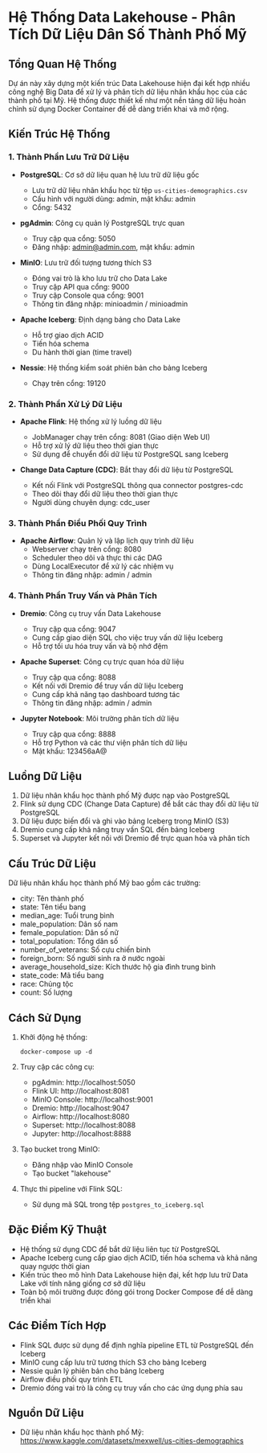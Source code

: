 # Hệ Thống Data Lakehouse - Phân Tích Dữ Liệu Dân Số Thành Phố Mỹ

## Tổng Quan Hệ Thống

Dự án này xây dựng một kiến trúc Data Lakehouse hiện đại kết hợp nhiều công nghệ Big Data để xử lý và phân tích dữ liệu nhân khẩu học của các thành phố tại Mỹ. Hệ thống được thiết kế như một nền tảng dữ liệu hoàn chỉnh sử dụng Docker Container để dễ dàng triển khai và mở rộng.

## Kiến Trúc Hệ Thống

### 1. Thành Phần Lưu Trữ Dữ Liệu

- **PostgreSQL**: Cơ sở dữ liệu quan hệ lưu trữ dữ liệu gốc
  - Lưu trữ dữ liệu nhân khẩu học từ tệp `us-cities-demographics.csv`
  - Cấu hình với người dùng: admin, mật khẩu: admin
  - Cổng: 5432

- **pgAdmin**: Công cụ quản lý PostgreSQL trực quan
  - Truy cập qua cổng: 5050
  - Đăng nhập: admin@admin.com, mật khẩu: admin

- **MinIO**: Lưu trữ đối tượng tương thích S3
  - Đóng vai trò là kho lưu trữ cho Data Lake
  - Truy cập API qua cổng: 9000
  - Truy cập Console qua cổng: 9001
  - Thông tin đăng nhập: minioadmin / minioadmin

- **Apache Iceberg**: Định dạng bảng cho Data Lake
  - Hỗ trợ giao dịch ACID
  - Tiến hóa schema
  - Du hành thời gian (time travel)

- **Nessie**: Hệ thống kiểm soát phiên bản cho bảng Iceberg
  - Chạy trên cổng: 19120

### 2. Thành Phần Xử Lý Dữ Liệu

- **Apache Flink**: Hệ thống xử lý luồng dữ liệu
  - JobManager chạy trên cổng: 8081 (Giao diện Web UI)
  - Hỗ trợ xử lý dữ liệu theo thời gian thực
  - Sử dụng để chuyển đổi dữ liệu từ PostgreSQL sang Iceberg

- **Change Data Capture (CDC)**: Bắt thay đổi dữ liệu từ PostgreSQL
  - Kết nối Flink với PostgreSQL thông qua connector postgres-cdc
  - Theo dõi thay đổi dữ liệu theo thời gian thực
  - Người dùng chuyên dụng: cdc_user

### 3. Thành Phần Điều Phối Quy Trình

- **Apache Airflow**: Quản lý và lập lịch quy trình dữ liệu
  - Webserver chạy trên cổng: 8080
  - Scheduler theo dõi và thực thi các DAG
  - Dùng LocalExecutor để xử lý các nhiệm vụ
  - Thông tin đăng nhập: admin / admin

### 4. Thành Phần Truy Vấn và Phân Tích

- **Dremio**: Công cụ truy vấn Data Lakehouse
  - Truy cập qua cổng: 9047
  - Cung cấp giao diện SQL cho việc truy vấn dữ liệu Iceberg
  - Hỗ trợ tối ưu hóa truy vấn và bộ nhớ đệm

- **Apache Superset**: Công cụ trực quan hóa dữ liệu
  - Truy cập qua cổng: 8088
  - Kết nối với Dremio để truy vấn dữ liệu Iceberg
  - Cung cấp khả năng tạo dashboard tương tác
  - Thông tin đăng nhập: admin / admin

- **Jupyter Notebook**: Môi trường phân tích dữ liệu
  - Truy cập qua cổng: 8888
  - Hỗ trợ Python và các thư viện phân tích dữ liệu
  - Mật khẩu: 123456aA@

## Luồng Dữ Liệu

1. Dữ liệu nhân khẩu học thành phố Mỹ được nạp vào PostgreSQL
2. Flink sử dụng CDC (Change Data Capture) để bắt các thay đổi dữ liệu từ PostgreSQL
3. Dữ liệu được biến đổi và ghi vào bảng Iceberg trong MinIO (S3)
4. Dremio cung cấp khả năng truy vấn SQL đến bảng Iceberg
5. Superset và Jupyter kết nối với Dremio để trực quan hóa và phân tích

## Cấu Trúc Dữ Liệu

Dữ liệu nhân khẩu học thành phố Mỹ bao gồm các trường:
- city: Tên thành phố
- state: Tên tiểu bang
- median_age: Tuổi trung bình
- male_population: Dân số nam
- female_population: Dân số nữ
- total_population: Tổng dân số
- number_of_veterans: Số cựu chiến binh
- foreign_born: Số người sinh ra ở nước ngoài
- average_household_size: Kích thước hộ gia đình trung bình
- state_code: Mã tiểu bang
- race: Chủng tộc
- count: Số lượng

## Cách Sử Dụng

1. Khởi động hệ thống:
   ```
   docker-compose up -d
   ```

2. Truy cập các công cụ:
   - pgAdmin: http://localhost:5050
   - Flink UI: http://localhost:8081
   - MinIO Console: http://localhost:9001
   - Dremio: http://localhost:9047
   - Airflow: http://localhost:8080
   - Superset: http://localhost:8088
   - Jupyter: http://localhost:8888

3. Tạo bucket trong MinIO:
   - Đăng nhập vào MinIO Console
   - Tạo bucket "lakehouse"

4. Thực thi pipeline với Flink SQL:
   - Sử dụng mã SQL trong tệp `postgres_to_iceberg.sql`

## Đặc Điểm Kỹ Thuật

- Hệ thống sử dụng CDC để bắt dữ liệu liên tục từ PostgreSQL
- Apache Iceberg cung cấp giao dịch ACID, tiến hóa schema và khả năng quay ngược thời gian
- Kiến trúc theo mô hình Data Lakehouse hiện đại, kết hợp lưu trữ Data Lake với tính năng giống cơ sở dữ liệu
- Toàn bộ môi trường được đóng gói trong Docker Compose để dễ dàng triển khai

## Các Điểm Tích Hợp

- Flink SQL được sử dụng để định nghĩa pipeline ETL từ PostgreSQL đến Iceberg
- MinIO cung cấp lưu trữ tương thích S3 cho bảng Iceberg
- Nessie quản lý phiên bản cho bảng Iceberg
- Airflow điều phối quy trình ETL
- Dremio đóng vai trò là công cụ truy vấn cho các ứng dụng phía sau

## Nguồn Dữ Liệu

- Dữ liệu nhân khẩu học thành phố Mỹ: https://www.kaggle.com/datasets/mexwell/us-cities-demographics
